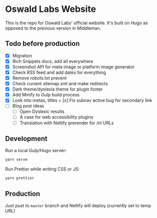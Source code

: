 # Oswald Labs Website

This is the repo for Oswald Labs' official website. It's built on Hugo as opposed to the previous version in Middleman.

## Todo before production

- [x] Migration
- [x] Rich Snippets docs, add all everywhere
- [x] Screenshot API for meta image or platform image generator
- [x] Check RSS feed and add dates for everything
- [x] Remove robots.txt prevent
- [x] Check current sitemap.xml and make redirects
- [x] Dark theme/dyslexia theme for plugin footer
- [x] Add Minify to Gulp build process
- [x] Look into metas, titles
= [x] Fix subnav active bug for secondary link
- [ ] Blog post ideas
   - [ ] Open Dyslexic results
   - [ ] A case for web accessibility plugins
   - [ ] Translation with Netlify prerender for /nl URLs

## Development

Run a local Gulp/Hugo server:

```bash
yarn serve
```

Run Prettier while writing CSS or JS:

```bash
yarn prettier
```

## Production

Just pust to `master` branch and Netlify will deploy (currently set to temp URL)
